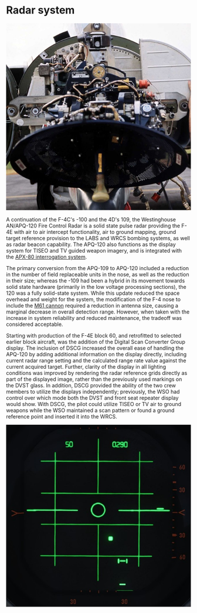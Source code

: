 # Radar system

![Radar Dish](../../img/radar_dish_nose.jpg)

A continuation of the F-4C's -100 and the 4D's 109, the Westinghouse AN/APQ-120
Fire Control Radar is a solid state pulse radar providing the F-4E with air to
air intercept functionality, air to ground mapping, ground target reference
provision to the LABS and WRCS bombing systems, as well as radar beacon
capability. The APQ-120 also functions as the display system for TISEO and TV
guided weapon imagery, and is integrated with the
[APX-80 interrogation system](../identification_systems.md#interrogator-systems).

The primary conversion from the APQ-109 to APQ-120 included a reduction in the
number of field replaceable units in the nose, as well as the reduction in their
size; whereas the -109 had been a hybrid in its movement towards solid state
hardware (primarily in the low voltage processing sections), the 120 was a fully
solid-state system. While this update reduced the space overhead and weight for
the system, the modification of the F-4 nose to include the
[M61 cannon](../../stores/guns.md#internal-cannon-m61a1-vulcan) required a
reduction in antenna size, causing a marginal decrease in overall detection
range. However, when taken with the increase in system reliability and reduced
maintenance, the tradeoff was considered acceptable.

Starting with production of the F-4E block 60, and retrofitted to selected
earlier block aircraft, was the addition of the Digital Scan Converter Group
display. The inclusion of DSCG increased the overall ease of handling the
APQ-120 by adding additional information on the display directly, including
current radar range setting and the calculated range rate value against the
current acquired target. Further, clarity of the display in all lighting
conditions was improved by rendering the radar reference grids directly as part
of the displayed image, rather than the previously used markings on the DVST
glass. In addition, DSCG provided the ability of the two crew members to utilize
the displays independently; previously, the WSO had control over which mode both
the DVST and front seat repeater display would show. With DSCG, the pilot could
utilize TISEO or TV air to ground weapons while the WSO maintained a scan
pattern or found a ground reference point and inserted it into the WRCS.

![radar_screen](../../img/radar_screen.jpg)
